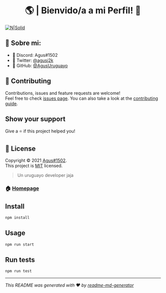 <h1 align="center">🌎 | Bienvido/a a mi Perfil! 👋</h1>

[![N|Solid](https://cdn.discordapp.com/attachments/812719955417366550/835606280591769620/Sin-titulo-1.png)](https://discord.gg/bairesrp)

## 👔 Sobre mi:

* 🖤 Discord: Agus#1502
* 🐤 Twitter: [@agusj2k](https://twitter.com/agusj2k) 
* 🔰 GitHub: [@AgusUruguayo](https://github.com/AgusUruguayo)

## 🤝 Contributing

Contributions, issues and feature requests are welcome!<br />Feel free to check [issues page](https://github.com/kefranabg/readme-md-generator/issues). You can also take a look at the [contributing guide](https://github.com/kefranabg/readme-md-generator/blob/master/CONTRIBUTING.md).

## Show your support

Give a ⭐️ if this project helped you!

## 📝 License

Copyright © 2021 [Agus#1502](https://github.com/AgusUruguayo).<br />
This project is [MIT](https://github.com/kefranabg/readme-md-generator/blob/master/LICENSE) licensed.

> Un uruguayo developer jaja

### 🏠 [Homepage](https://bairesrp.net/)

## Install

```sh
npm install
```

## Usage

```sh
npm run start
```

## Run tests

```sh
npm run test
```



***
_This README was generated with ❤️ by [readme-md-generator](https://github.com/kefranabg/readme-md-generator)_
